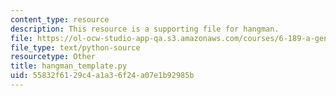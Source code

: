 ```yaml
---
content_type: resource
description: This resource is a supporting file for hangman.
file: https://ol-ocw-studio-app-qa.s3.amazonaws.com/courses/6-189-a-gentle-introduction-to-programming-using-python-january-iap-2011/55832f6129c4a1a36f24a07e1b92985b_hangman_template.py
file_type: text/python-source
resourcetype: Other
title: hangman_template.py
uid: 55832f61-29c4-a1a3-6f24-a07e1b92985b
---
```

